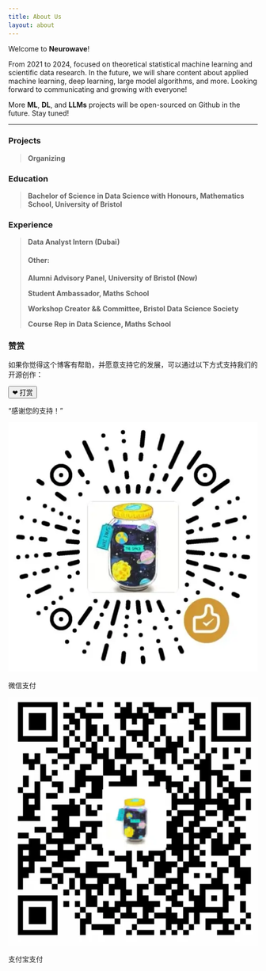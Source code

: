 ```yaml
---
title: About Us
layout: about
---
```


Welcome to **Neurowave**!

From 2021 to 2024, focused on theoretical statistical machine learning and scientific data research. In the future, we will share content about applied machine learning, deep learning, large model algorithms, and more. Looking forward to communicating and growing with everyone!

More **ML**, **DL**, and **LLMs** projects will be open-sourced on Github in the future. Stay tuned!

--- 
### Projects

>**Organizing**
>
>
>


### Education

>**Bachelor of Science in Data Science with Honours, Mathematics School, University of Bristol**  


### Experience

>**Data Analyst Intern (Dubai)**
>
>#### Other:
>
>**Alumni Advisory Panel, University of Bristol (Now)**
>
>**Student Ambassador, Maths School**
>
>**Workshop Creator && Committee, Bristol Data Science Society** 
>
>**Course Rep in Data Science, Maths School**   

 


### 赞赏

如果你觉得这个博客有帮助，并愿意支持它的发展，可以通过以下方式支持我们的开源创作：
<!-- 添加打赏模块 -->
<div class="reward-container">
  <button id="rewardBtn" class="reward-btn">❤ 打赏</button>
  <p class="tea">“感谢您的支持！”</p>
  <div id="rewardImgContainer" class="reward-img-container">
    <div class="singleImgContainer">
      <img id="wechatImg" class="reward-img" src="/img/wechatpay.webp" alt="微信二维码">
      <p class="wechatPay">微信支付</p>
    </div>
    <div class="singleImgContainer">
      <img id="alipayImg" class="reward-img" src="/img/alipay.webp" alt="支付宝二维码">
      <p class="aliPay">支付宝支付</p>
    </div>
  </div>
</div>
